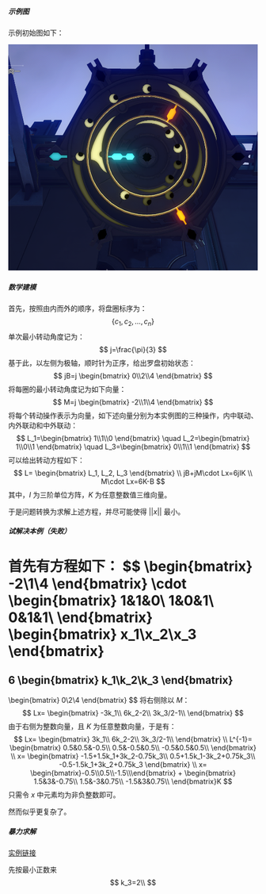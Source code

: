











##### 示例图

示例初始图如下：

![初始罗盘图片](./示例.png)

##### 数学建模

首先，按照由内而外的顺序，将盘圈标序为：
$$
\{c_1, c_2, \dots, c_n\}
$$
单次最小转动角度记为：
$$
j=\frac{\pi}{3}
$$
基于此，以左侧为极轴，顺时针为正序，给出罗盘初始状态：
$$
jB=j
\begin{bmatrix}
0\\2\\4
\end{bmatrix}
$$
将每圈的最小转动角度记为如下向量：
$$
M=j
\begin{bmatrix}
-2\\1\\4
\end{bmatrix}
$$
将每个转动操作表示为向量，如下述向量分别为本实例图的三种操作，内中联动、内外联动和中外联动：
$$
L_1=\begin{bmatrix}
1\\1\\0
\end{bmatrix}
\quad
L_2=\begin{bmatrix}
1\\0\\1
\end{bmatrix}
\quad
L_3=\begin{bmatrix}
0\\1\\1
\end{bmatrix}
$$
可以给出转动方程如下：
$$
L=
\begin{bmatrix}
L_1, L_2, L_3
\end{bmatrix}
\\
jB+jM\cdot Lx=6jIK
\\
M\cdot Lx=6K-B
$$
其中，$I$ 为三阶单位方阵，$K$ 为任意整数值三维向量。

于是问题转换为求解上述方程，并尽可能使得 $||x||$ 最小。

##### 试解决本例（失败）

首先有方程如下：
$$
\begin{bmatrix}
-2\\1\\4
\end{bmatrix}
\cdot
\begin{bmatrix}
1&1&0\\
1&0&1\\
0&1&1\\
\end{bmatrix}
\begin{bmatrix}
x_1\\x_2\\x_3
\end{bmatrix}
=
6
\begin{bmatrix}
k_1\\k_2\\k_3
\end{bmatrix}
-
\begin{bmatrix}
0\\2\\4
\end{bmatrix}
$$
将右侧除以 $M$：
$$
Lx=
\begin{bmatrix}
-3k_1\\
6k_2-2\\
3k_3/2-1\\
\end{bmatrix}
$$
由于右侧为整数向量，且 $K$ 为任意整数向量，于是有：
$$
Lx=
\begin{bmatrix}
3k_1\\
6k_2-2\\
3k_3/2-1\\
\end{bmatrix}
\\
L^{-1}=
\begin{bmatrix}
0.5&0.5&-0.5\\
0.5&-0.5&0.5\\
-0.5&0.5&0.5\\
\end{bmatrix}
\\
x=
\begin{bmatrix}
-1.5+1.5k_1+3k_2-0.75k_3\\
0.5+1.5k_1-3k_2+0.75k_3\\
-0.5-1.5k_1+3k_2+0.75k_3
\end{bmatrix}
\\
x=
\begin{bmatrix}-0.5\\0.5\\-1.5\\\end{bmatrix}
+
\begin{bmatrix}
1.5&3&-0.75\\
1.5&-3&0.75\\
-1.5&3&0.75\\
\end{bmatrix}K
$$
只需令 $x$ 中元素均为非负整数即可。

然而似乎更复杂了。

##### 暴力求解

[实例链接](./test.jl)

先按最小正数来
$$
k_3=2\\
$$

















